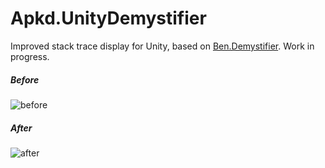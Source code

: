 # Apkd.UnityDemystifier

Improved stack trace display for Unity, based on [Ben.Demystifier](https://github.com/benaadams/Ben.Demystifier). Work in progress.

##### Before
![before](https://cdn.discordapp.com/attachments/368334636256067597/550024165277696010/before.png)

##### After
![after](https://cdn.discordapp.com/attachments/368334636256067597/550024160558972929/after.png)